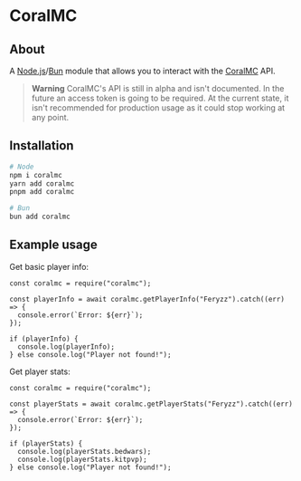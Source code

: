 # CoralMC

## About
A [Node.js](https://nodejs.org/en)/[Bun](https://bun.sh) module that allows you to interact with the [CoralMC](https://coralmc.it/) API.

> **Warning**
CoralMC's API is still in alpha and isn't documented. In the future an access token is going to be required. At the current state, it isn't recommended for production usage as it could stop working at any point.

## Installation
```sh
# Node
npm i coralmc
yarn add coralmc
pnpm add coralmc

# Bun
bun add coralmc
```

## Example usage
Get basic player info:
```JS
const coralmc = require("coralmc");

const playerInfo = await coralmc.getPlayerInfo("Feryzz").catch((err) => {
  console.error(`Error: ${err}`);
});

if (playerInfo) {
  console.log(playerInfo);
} else console.log("Player not found!");
```
Get player stats:
```JS
const coralmc = require("coralmc");

const playerStats = await coralmc.getPlayerStats("Feryzz").catch((err) => {
  console.error(`Error: ${err}`);
});

if (playerStats) {
  console.log(playerStats.bedwars);
  console.log(playerStats.kitpvp);
} else console.log("Player not found!");
```